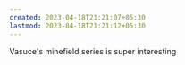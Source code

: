 ```yaml
---
created: 2023-04-18T21:21:07+05:30
lastmod: 2023-04-18T21:21:12+05:30
---
```


Vasuce's minefield series is super interesting
